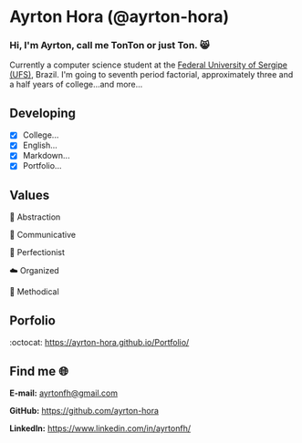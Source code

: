 # Ayrton Hora (@ayrton-hora)

### Hi, I'm Ayrton, call me TonTon or just Ton. 😸

Currently a computer science student at the [Federal University of Sergipe (UFS)](https://www.ufs.br/), Brazil. I'm going to seventh period factorial, approximately three and a half years of college...and more...

## Developing
- [X] College...
- [X] English...
- [X] Markdown...
- [X] Portfolio...

## Values 
🍂 Abstraction

💬 Communicative

📓 Perfectionist

☁️ Organized

📌 Methodical


## Porfolio 
:octocat: https://ayrton-hora.github.io/Portfolio/

## Find me :globe_with_meridians:
**E-mail:** ayrtonfh@gmail.com

**GitHub:** https://github.com/ayrton-hora

**LinkedIn:** https://www.linkedin.com/in/ayrtonfh/

<!---
ayrton-hora/ayrton-hora is a ✨ special ✨ repository because its `README.md` (this file) appears on your GitHub profile.
You can click the Preview link to take a look at your changes.
--->
